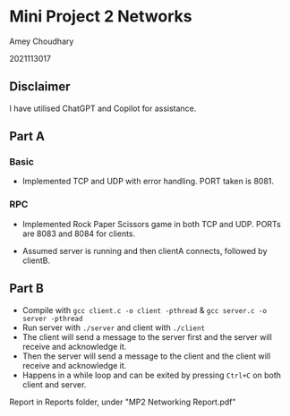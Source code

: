 # Mini Project 2 Networks

Amey Choudhary

2021113017

## Disclaimer

I have utilised ChatGPT and Copilot for assistance.

## Part A

### Basic

- Implemented TCP and UDP with error handling. PORT taken is 8081.

### RPC

- Implemented Rock Paper Scissors game in both TCP and UDP. PORTs are 8083 and 8084 for clients. 

- Assumed server is running and then clientA connects, followed by clientB.

## Part B 

- Compile with `gcc client.c -o client -pthread` & `gcc server.c -o server -pthread`
- Run server with `./server` and client with `./client`
- The client will send a message to the server first  and the server will receive and acknowledge it.
- Then the server will send a message to the client and the client will receive and acknowledge it.
- Happens in a while loop and can be exited by pressing `Ctrl+C` on both client and server.

Report in Reports folder, under "MP2 Networking Report.pdf"